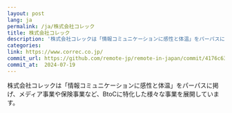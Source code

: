 ```yaml
---
layout: post
lang: ja
permalink: /ja/株式会社コレック
title: 株式会社コレック
description: '株式会社コレックは「情報コミュニケーションに感性と体温」をパーパスに掲げ、メディア事業や保険事業など、BtoCに特化した様々な事業を展開しています。'
categories: 
link: https://www.correc.co.jp/
commit_url: https://github.com/remote-jp/remote-in-japan/commit/4176c63b7d99d82cd596a66bd8852a6a10106401
commit_at:  2024-07-19
---
```


<p>株式会社コレックは「情報コミュニケーションに感性と体温」をパーパスに掲げ、メディア事業や保険事業など、BtoCに特化した様々な事業を展開しています。</p>
